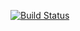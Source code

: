 [![Build Status](https://dev.azure.com/gbemisolabolubanjoko/AI_ent_finalP/_apis/build/status/GbemisolaB.EnterpriseFP?branchName=refs%2Fpull%2F2%2Fmerge)](https://dev.azure.com/gbemisolabolubanjoko/AI_ent_finalP/_build/latest?definitionId=3&branchName=refs%2Fpull%2F2%2Fmerge)
